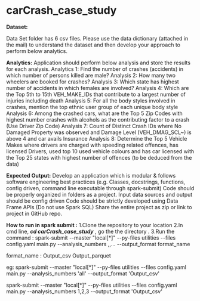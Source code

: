 # carCrash_case_study

**Dataset:**

Data Set folder has 6 csv files. Please use the data dictionary (attached in the mail) to understand the dataset and then develop your approach to perform below analytics.

**Analytics:**
Application should perform below analysis and store the results for each analysis.
Analytics 1: Find the number of crashes (accidents) in which number of persons killed are male?
Analysis 2: How many two wheelers are booked for crashes? 
Analysis 3: Which state has highest number of accidents in which females are involved? 
Analysis 4: Which are the Top 5th to 15th VEH_MAKE_IDs that contribute to a largest number of injuries including death
Analysis 5: For all the body styles involved in crashes, mention the top ethnic user group of each unique body style  
Analysis 6: Among the crashed cars, what are the Top 5 Zip Codes with highest number crashes with alcohols as the contributing factor to a crash (Use Driver Zip Code)
Analysis 7: Count of Distinct Crash IDs where No Damaged Property was observed and Damage Level (VEH_DMAG_SCL~) is above 4 and car avails Insurance
Analysis 8: Determine the Top 5 Vehicle Makes where drivers are charged with speeding related offences, has licensed Drivers, used top 10 used vehicle colours and has car licensed with the Top 25 states with highest number of offences (to be deduced from the data)

**Expected Output:**
Develop an application which is modular & follows software engineering best practices (e.g. Classes, docstrings, functions, config driven, command line executable through spark-submit)
Code should be properly organized in folders as a project.
Input data sources and output should be config driven
Code should be strictly developed using Data Frame APIs (Do not use Spark SQL)
Share the entire project as zip or link to project in GitHub repo.


**How to run in spark submit :**
1.Clone the repository to your location
2.In cmd line, ***cd carCrash_case_study*** , go the the directory .
3.Run the command : 
spark-submit --master "local[*]" --py-files utilities --files config.yaml main.py --analysis_numbers <analysis1>,<analysis2>,... --output_format format_name

format_name :
Output_csv
Output_parquet

eg: spark-submit --master "local[*]" --py-files utilities --files config.yaml main.py --analysis_numbers 'all' --output_format 'Output_csv'

spark-submit --master "local[*]" --py-files utilities --files config.yaml main.py --analysis_numbers 1,2,3 --output_format 'Output_csv'
 
